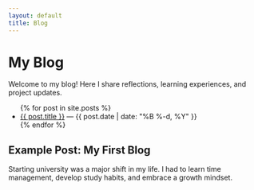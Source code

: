 ```yaml
---
layout: default
title: Blog
---
```


<h1>My Blog</h1>
<p>Welcome to my blog! Here I share reflections, learning experiences, and project updates.</p>

<!-- Blog Posts List -->
<ul>
  {% for post in site.posts %}
  <li>
    <a href="{{ post.url }}">{{ post.title }}</a> — {{ post.date | date: "%B %-d, %Y" }}
  </li>
  {% endfor %}
</ul>

<!-- Example Static Post (if no _posts yet) -->
<h2>Example Post: My First Blog</h2>
<p>Starting university was a major shift in my life. I had to learn time management, develop study habits, and embrace a growth mindset.</p>
<script src="https://cdn.jsdelivr.net/npm/particles.js"></script>
<script>
particlesJS("particles-js", {
  "particles": {
    "number": {"value": 80},
    "size": {"value": 3},
    "move": {"speed": 1},
    "line_linked": {"enable": true, "color": "#00ffff"},
    "color": {"value": "#00ffff"}
  }
});
</script>


